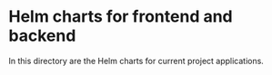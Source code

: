 # Helm charts for frontend and backend

In this directory are the Helm charts for current project applications.
